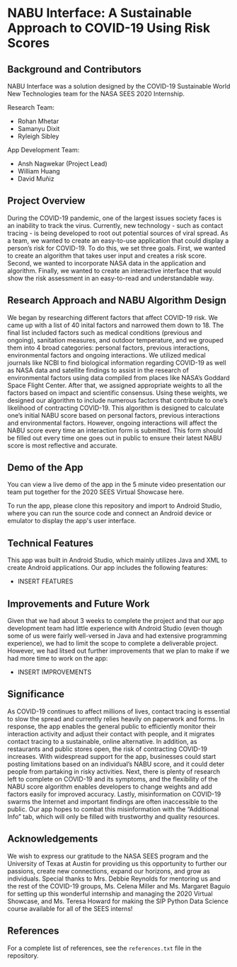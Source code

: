 # NABU Interface: A Sustainable Approach to COVID-19 Using Risk Scores 
## Background and Contributors
NABU Interface was a solution designed by the COVID-19 Sustainable World New Technologies team for the NASA SEES 2020 Internship.

Research Team:
* Rohan Mhetar
* Samanyu Dixit
* Ryleigh Sibley

App Development Team:
* Ansh Nagwekar (Project Lead)
* William Huang
* David Muñiz

## Project Overview
During the COVID-19 pandemic, one of the largest issues society faces is an inability to track the virus. Currently, new technology - such as contact tracing - is being developed to root out potential sources of viral spread. As a team, we wanted to create an easy-to-use application that could display a person’s risk for COVID-19. To do this, we set three goals. First, we wanted to create an algorithm that takes user input and creates a risk score. Second, we wanted to incorporate NASA data in the application and algorithm. Finally, we wanted to create an interactive interface that would show the risk assessment in an easy-to-read and understandable way. 

## Research Approach and NABU Algorithm Design
We began by researching different factors that affect COVID-19 risk. We came up with a list of 40 inital factors and narrowed them down to 18. The final list included factors such as medical conditions (previous and ongoing), sanitation measures, and outdoor temperature, and we grouped them into 4 broad categories: personal factors, previous interactions, environmental factors and ongoing interactions. We utilized medical journals like NCBI to find biological information regarding COVID-19 as well as NASA data and satellite findings to assist in the research of environmental factors using data compiled from places like NASA’s Goddard Space Flight Center. After that, we assigned appropriate weights to all the factors based on impact and scientific consensus. Using these weights, we designed our algorithm to include numerous factors that contribute to one’s likelihood of contracting COVID-19. This algorithm is designed to calculate one’s initial NABU score based on personal factors, previous interactions and environmental factors. However, ongoing interactions will affect the NABU score every time an interaction form is submitted. This form should be filled out every time one goes out in public to ensure their latest NABU score is most reflective and accurate.

## Demo of the App
You can view a live demo of the app in the 5 minute video presentation our team put together for the 2020 SEES Virtual Showcase here.

To run the app, please clone this repository and import to Android Studio, where you can run the source code and connect an Android device or emulator to display the app's user interface.

## Technical Features
This app was built in Android Studio, which mainly utilizes Java and XML to create Android applications. Our app includes the following features:
* INSERT FEATURES

## Improvements and Future Work
Given that we had about 3 weeks to complete the project and that our app development team had little experience with Android Studio (even though some of us were fairly well-versed in Java and had extensive programming experience), we had to limit the scope to complete a deliverable project. However, we had litsed out further improvements that we plan to make if we had more time to work on the app:
* INSERT IMPROVEMENTS

## Significance
As COVID-19 continues to affect millions of lives, contact tracing is essential to slow the spread and currently relies heavily on paperwork and forms. In response, the app enables the general public to efficiently monitor their interaction activity and adjust their contact with people, and it migrates contact tracing to a sustainable, online alternative. In addition, as restaurants and public stores open, the risk of contracting COVID-19 increases. With widespread support for the app, businesses could start posting limitations based on an individual’s NABU score, and it could deter people from partaking in risky activities. Next, there is plenty of research left to complete on COVID-19 and its symptoms, and the flexibility of the NABU score algorithm enables developers to change weights and add factors easily for improved accuracy. Lastly, misinformation on COVID-19 swarms the Internet and important findings are often inaccessible to the public. Our app hopes to combat this misinformation with the “Additional Info” tab, which will only be filled with trustworthy and quality resources.

## Acknowledgements
We wish to express our gratitude to the NASA SEES program and the University of Texas at Austin for providing us this opportunity to further our passions, create new connections, expand our horizons, and grow as individuals. Special thanks to Mrs. Debbie Reynolds for mentoring us and the rest of the COVID-19 groups, Ms. Celena Miller and Ms. Margaret Baguio for setting up this wonderful internship and managing the 2020 Virtual Showcase, and Ms. Teresa Howard for making the SIP Python Data Science course available for all of the SEES interns!

## References
For a complete list of references, see the `references.txt` file in the repository.
